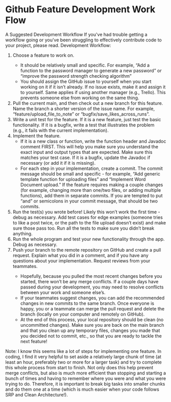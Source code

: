 # Github Feature Development Work Flow

A Suggested Development Workflow
If you've had trouble getting a workflow going or you've been struggling to effectively contribute code to your project, please read.
Development Workflow:
<ol>
<li>Choose a feature to work on.</li>
<ul>
<li>It should be relatively small and specific. For example, “Add a function to the password manager to generate a new password” or “improve the password strength checking algorithm”</li>
<li>You should assign the GitHub issue to yourself when you start working on it if it isn’t already. If no issue exists, make it and assign it to yourself. Same applies if using another manager (e.g., Trello). This prevents someone else from working on the same thing.</li>
</ul>
<li>Pull the current main, and then check out a new branch for this feature. Name the branch a shorter version of the issue name. For example, “feature/upload_file_to_note” or “bugfix/save_likes_across_runs”. 
<li>Write a unit test for the feature. If it is a new feature, just test the basic functionality. If it is a bugfix, write a test that illustrates the problem (e.g., it fails with the current implementation).
<li>Implement the feature.
<ul>
<li>If it is a new class or function, write the function header and Javadoc comment FIRST. This will help you make sure you understand the exact input and output types that are expected. Make sure this matches your test case. If it is a bugfix, update the Javadoc if necessary (or add it if it is missing).</li>
<li>For each step in your implementation, create a commit. The commit message should be small and specific - for example, “Add generic template function for uploading files” and “Implement Word Document upload.” If the feature requires making a couple changes (for example, changing more than one/two files, or adding multiple functions), add them in separate commits. If you are tempted to put “and” or semicolons in your commit message, that should be two commits.</li>
</ul>
<li>Run the test(s) you wrote before! Likely this won’t work the first time - debug as necessary. Add test cases for edge examples (someone tries to like a post twice, or the path to the file upload doesn’t exist) and make sure those pass too. Run all the tests to make sure you didn’t break anything.</li>
<li>Run the whole program and test your new functionality through the app. Debug as necessary. </li>
<li>Push your branch to the remote repository on GitHub and create a pull request. Explain what you did in a comment, and if you have any questions about your implementation. Request reviews from your teammates.</li>
<ul>
<li>Hopefully, because you pulled the most recent changes before you started, there won’t be any merge conflicts. If a couple days have passed during your development, you may need to resolve conflicts between your work and someone else’s. </li>
<li>If your teammates suggest changes, you can add the recommended changes in new commits to the same branch. Once everyone is happy, you or a teammate can merge the pull request and delete the branch (locally on your computer and remotely on GitHub).</li>
<li>At the end of this process, your local repository should be clean (no uncommitted changes). Make sure you are back on the main branch and that you clean up any temporary files, changes you made that you decided not to commit, etc., so that you are ready to tackle the next feature!</li>
</ul>
</ol>
Note: I know this seems like a lot of steps for implementing one feature. In coding, I find it very helpful to set aside a relatively large chunk of time (at least an hour, preferably two or more for a larger task) and try to complete this whole process from start to finish. Not only does this help prevent merge conflicts, but also is much more efficient than stopping and starting a bunch of times and having to remember where you were and what you were trying to do. Therefore, it is important to break big tasks into smaller chunks and do them one at a time (which is much easier when your code follows SRP and Clean Architecture!).
